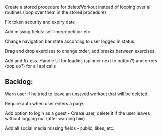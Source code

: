 Create a stored procedure for deleteWorkout instead of looping over all routines (loop over them in the stored procedure)

Fix token security and expiry date

Add missing fields: setTime/repetition etc.

Change navigation bar state according to user logged in status.

Drag and drop exercises to change order, add breaks between exercises.

Add and fix css.
Handle UI for loading (spinner next to button?) and errors (pop up?) for all api calls

## Backlog:

Warn user if he tried to leave an unsaved workout that will be deleted.

Require auth when user enters a page

Add option to login as a guest - Create user, delete it if the user leaves without logging out (after warning him)

Add all social media missing fields - public, likes, etc.

